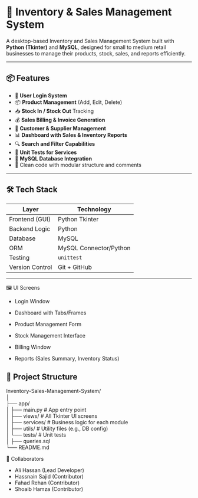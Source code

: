 # 🧾 Inventory & Sales Management System

A desktop-based Inventory and Sales Management System built with **Python (Tkinter)** and **MySQL**, designed for small to medium retail businesses to manage their products, stock, sales, and reports efficiently.

---
   
## 📦 Features

- 🔐 **User Login System**
- 📦 **Product Management** (Add, Edit, Delete)
- 📥 **Stock In / Stock Out** Tracking
- 💰 **Sales Billing & Invoice Generation**
- 👤 **Customer & Supplier Management**
- 📊 **Dashboard with Sales & Inventory Reports**
- 🔍 **Search and Filter Capabilities**
- 🧪 **Unit Tests for Services**
- 💾 **MySQL Database Integration**
- 🧹 Clean code with modular structure and comments

---

## 🛠️ Tech Stack

| Layer              | Technology             |
|--------------------|------------------------|
| Frontend (GUI)     | Python Tkinter         |
| Backend Logic      | Python                 |
| Database           | MySQL                  |
| ORM                | MySQL Connector/Python |
| Testing            | `unittest`             |
| Version Control    | Git + GitHub           |

---
🖼 UI Screens
- Login Window

- Dashboard with Tabs/Frames

- Product Management Form

- Stock Management Interface

- Billing Window

- Reports (Sales Summary, Inventory Status)



## 📁 Project Structure
Inventory-Sales-Management-System/  
│  
├── app/  
│   ├── main.py                      # App entry point   
│   ├── views/                       # All Tkinter UI screens  
│   ├── services/                    # Business logic for each module  
│   ├── utils/                       # Utility files (e.g., DB config)  
│   └── tests/                       # Unit tests  
│   ├── queries.sql  
└── README.md  


👥 Collaborators
- Ali Hassan (Lead Developer)
- Hassnain Sajid (Contributor)
- Fahad Rehan (Contributor)
- Shoaib Hamza (Contributor)


